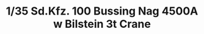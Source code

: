 ---
layout: product
title: "1/35 Sd.Kfz. 100 Bussing Nag 4500A w Bilstein 3t Crane"
price: "7500" 
desc: "Maketa"
img_path: "/assets/img/AFV35279.webp"
brand: "N/A"
available: false
special_offer: false
new: false
soon: false
cat: "010000"
subcat: "015100"
subsubcat: "0N/A"
sifra: "AFV35279"
popular: false
spec: false
---